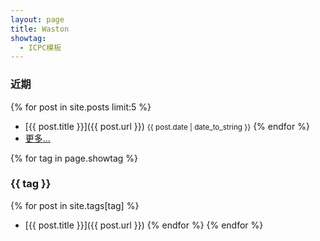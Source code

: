 ```yaml
---
layout: page
title: Waston
showtag:
  - ICPC模板
---
```

### 近期
{% for post in site.posts limit:5 %}
- [{{ post.title }}]({{ post.url }}) <small>{{ post.date | date_to_string  }}</small>
{% endfor %}
- [更多…](/archive)

{% for tag in page.showtag %}
### {{ tag }}
{% for post in site.tags[tag] %}
- [{{ post.title }}]({{ post.url }})
{% endfor %}
{% endfor %}
